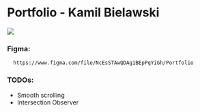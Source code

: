 # Portfolio - Kamil Bielawski
![](https://i.imgur.com/iGoDmCS.jpeg)

### Figma: 
```
  https://www.figma.com/file/NcEsSTAwQDAg1BEpPqYiGh/Portfolio
```

### TODOs:
- Smooth scrolling 
- Intersection Observer
